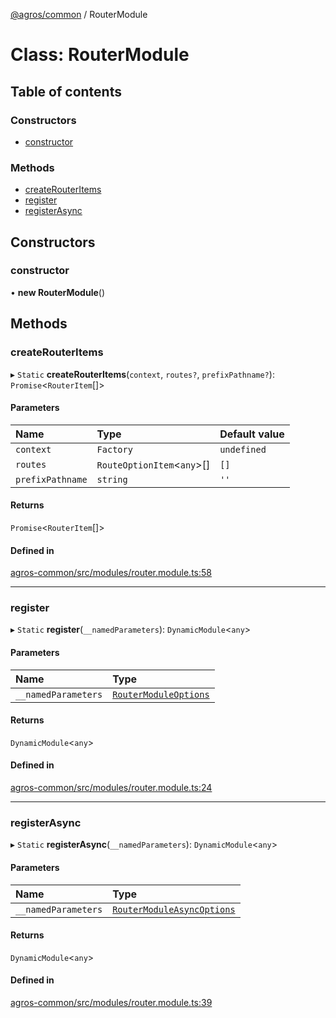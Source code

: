 [@agros/common](../index.md) / RouterModule

# Class: RouterModule

## Table of contents

### Constructors

- [constructor](RouterModule.md#constructor)

### Methods

- [createRouterItems](RouterModule.md#createrouteritems)
- [register](RouterModule.md#register)
- [registerAsync](RouterModule.md#registerasync)

## Constructors

### <a id="constructor" name="constructor"></a> constructor

• **new RouterModule**()

## Methods

### <a id="createrouteritems" name="createrouteritems"></a> createRouterItems

▸ `Static` **createRouterItems**(`context`, `routes?`, `prefixPathname?`): `Promise`<`RouterItem`[]\>

#### Parameters

| Name | Type | Default value |
| :------ | :------ | :------ |
| `context` | `Factory` | `undefined` |
| `routes` | `RouteOptionItem`<`any`\>[] | `[]` |
| `prefixPathname` | `string` | `''` |

#### Returns

`Promise`<`RouterItem`[]\>

#### Defined in

[agros-common/src/modules/router.module.ts:58](https://github.com/agrosjs/agros/blob/ca7943c/packages/agros-common/src/modules/router.module.ts#L58)

___

### <a id="register" name="register"></a> register

▸ `Static` **register**(`__namedParameters`): `DynamicModule`<`any`\>

#### Parameters

| Name | Type |
| :------ | :------ |
| `__namedParameters` | [`RouterModuleOptions`](../interfaces/RouterModuleOptions.md) |

#### Returns

`DynamicModule`<`any`\>

#### Defined in

[agros-common/src/modules/router.module.ts:24](https://github.com/agrosjs/agros/blob/ca7943c/packages/agros-common/src/modules/router.module.ts#L24)

___

### <a id="registerasync" name="registerasync"></a> registerAsync

▸ `Static` **registerAsync**(`__namedParameters`): `DynamicModule`<`any`\>

#### Parameters

| Name | Type |
| :------ | :------ |
| `__namedParameters` | [`RouterModuleAsyncOptions`](../interfaces/RouterModuleAsyncOptions.md) |

#### Returns

`DynamicModule`<`any`\>

#### Defined in

[agros-common/src/modules/router.module.ts:39](https://github.com/agrosjs/agros/blob/ca7943c/packages/agros-common/src/modules/router.module.ts#L39)
